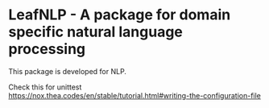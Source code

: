 # LeafNLP - A package for domain specific natural language processing

This package is developed for NLP.

Check this for unittest
https://nox.thea.codes/en/stable/tutorial.html#writing-the-configuration-file
